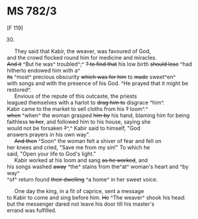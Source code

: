 # MS 782/3

[F 119]

30.

&nbsp;&nbsp;&nbsp;&nbsp;&nbsp;They said that Kabir, the weaver, was favoured of God, \
and the crowd flocked round him for medicine and miracles. \
~~And it~~ ^But he was^ troubled^;^ ~~? to find that~~ his low birth ~~should lose~~ ^had hitherto endowed him with a^ \
~~its~~ ^most^ precious obscurity ~~which was for him~~ to ~~made~~ sweet^en^ \
with songs and with the presence of his God. ^He prayed that it might be restored^. \
&nbsp;&nbsp;&nbsp;&nbsp;&nbsp;Envious of the repute of this outcaste, the priests \
leagued themselves with a harlot to ~~drag him to~~ disgrace ^him^. \
Kabir came to the market to sell cloths from his ~~?~~ loom^.^ \
~~when~~ ^when^ the woman grasped ~~him by~~ his hand, blaming him for being \
faithless ~~to her~~, and followed him to his house, saying she \
would not be forsaken ~~?~~^,^ Kabir said to himself, "God \
answers prayers in his own way". \
&nbsp;&nbsp;&nbsp;&nbsp;&nbsp;~~And then~~ ^Soon^ the woman felt a shiver of fear and fell on \
her knees and cried, "Save me from my sin!" To which he \
said, "Open your life to God's light." \
&nbsp;&nbsp;&nbsp;&nbsp;&nbsp;Kabir worked at his loom and sang ~~as he worked~~, and \
his songs washed ~~away~~ ^the^ stains from th~~e~~^at^ woman's heart and ^by way^ \
^of^ return found ~~their dwelling~~ ^a home^ in her sweet voice. 

&nbsp;&nbsp;&nbsp;&nbsp;&nbsp;One day the king, in a fit of caprice, sent a message \
to Kabir to come and sing before him. ~~He~~ ^The weaver^ shook his head: \
but the messenger dared not leave his door till his master's \
errand was fulfilled. 
